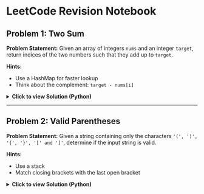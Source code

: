# LeetCode Revision Notebook

## Problem 1: Two Sum

**Problem Statement:**
Given an array of integers `nums` and an integer `target`, return indices of the two numbers such that they add up to `target`.

**Hints:**

- Use a HashMap for faster lookup
- Think about the complement: `target - nums[i]`

<details>
  <summary><b>Click to view Solution (Python)</b></summary>

```python
# Solution hidden by default
# Expand to view

class Solution:
    def twoSum(self, nums, target):
        lookup = {}
        for i, num in enumerate(nums):
            if target - num in lookup:
                return [lookup[target - num], i]
            lookup[num] = i
```

</details>

---

## Problem 2: Valid Parentheses

**Problem Statement:**
Given a string containing only the characters `'(', ')', '{', '}', '[' and ']'`, determine if the input string is valid.

**Hints:**

- Use a stack
- Match closing brackets with the last open bracket

<details>
  <summary><b>Click to view Solution (Python)</b></summary>

```python
# Solution hidden by default
# Expand to view

class Solution:
    def isValid(self, s: str) -> bool:
        stack = []
        mapping = {")": "(", "}": "{", "]": "["}
        for char in s:
            if char in mapping:
                top = stack.pop() if stack else "#"
                if mapping[char] != top:
                    return False
            else:
                stack.append(char)
        return not stack
```

</details>
